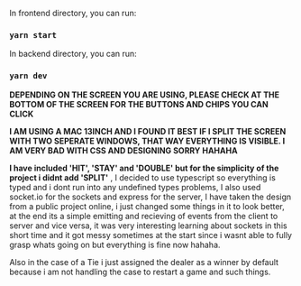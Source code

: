 
In frontend directory, you can run:

### `yarn start`

In backend directory, you can run:

### `yarn dev`

**DEPENDING ON THE SCREEN YOU ARE USING, PLEASE CHECK AT THE BOTTOM OF THE SCREEN FOR THE BUTTONS AND CHIPS YOU CAN CLICK**

**I AM USING A MAC 13INCH AND I FOUND IT BEST IF I SPLIT THE SCREEN WITH TWO SEPERATE WINDOWS, THAT WAY EVERYTHING IS VISIBLE. I AM VERY BAD WITH CSS AND DESIGNING SORRY HAHAHA**


**I have included 'HIT', 'STAY' and 'DOUBLE' but for the simplicity of the project i didnt add 'SPLIT'**
, I decided to use typescript so everything is typed and i dont run into any undefined types problems, I also used socket.io for the sockets
and express for the server, I have taken the design from a public project online, i just changed some things in it to look better,
at the end its a simple emitting and recieving of events from the client to server and vice versa, it was very interesting learning about sockets in this short time
and it got messy sometimes at the start since i wasnt able to fully grasp whats going on but everything is fine now hahaha.

Also in the case of a Tie i just assigned the dealer as a winner by default because i am not handling the case to restart a game and such things.



